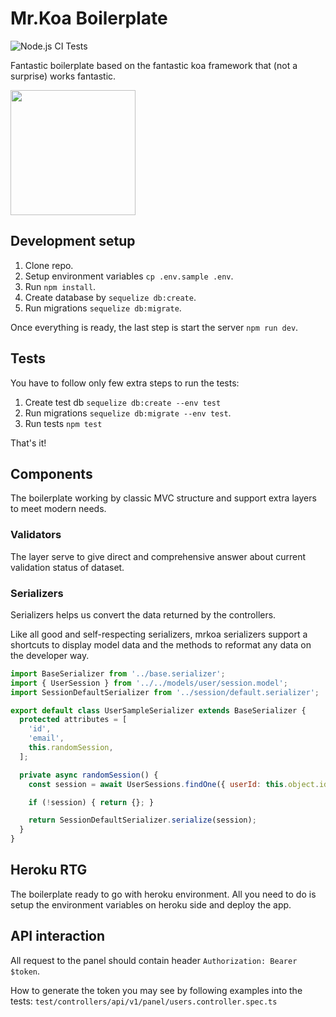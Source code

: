# Mr.Koa Boilerplate

![Node.js CI Tests](https://github.com/IlyaDonskikh/mrkoa/workflows/Node.js%20CI/badge.svg?branch=dev)

Fantastic boilerplate based on the fantastic koa framework that (not a surprise) works fantastic.

<img width="200" src="https://user-images.githubusercontent.com/3100222/90955905-620f2180-e48a-11ea-8081-7b9061a26511.png"/>

## Development setup

1. Clone repo.
2. Setup environment variables `cp .env.sample .env`.
3. Run `npm install`.
4. Create database by `sequelize db:create`.
5. Run migrations `sequelize db:migrate`.

Once everything is ready, the last step is start the server `npm run dev`.

## Tests

You have to follow only few extra steps to run the tests:

1. Create test db `sequelize db:create --env test`
2. Run migrations `sequelize db:migrate --env test`.
3. Run tests `npm test`

That's it!

## Components

The boilerplate working by classic MVC structure and support extra layers to meet modern needs.

### Validators

The layer serve to give direct and comprehensive answer about current validation status of dataset.

### Serializers

Serializers helps us convert the data returned by the controllers.

Like all good and self-respecting serializers, mrkoa serializers support a shortcuts to display model data and the methods to reformat any data on the developer way.

```javascript
import BaseSerializer from '../base.serializer';
import { UserSession } from '../../models/user/session.model';
import SessionDefaultSerializer from '../session/default.serializer';

export default class UserSampleSerializer extends BaseSerializer {
  protected attributes = [
    'id',
    'email',
    this.randomSession,
  ];

  private async randomSession() {
    const session = await UserSessions.findOne({ userId: this.object.id })

    if (!session) { return {}; }

    return SessionDefaultSerializer.serialize(session);
  }
}
```

## Heroku RTG

The boilerplate ready to go with heroku environment. All you need to do is setup the environment variables on heroku side and deploy the app.

## API interaction

All request to the panel should contain header `Authorization: Bearer $token`.

How to generate the token you may see by following examples into the tests: `test/controllers/api/v1/panel/users.controller.spec.ts`
